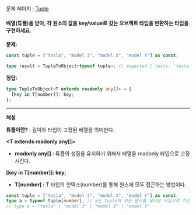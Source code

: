 문제 페이지 : <a href="https://github.com/type-challenges/type-challenges/blob/main/questions/00011-easy-tuple-to-object/README.ko.md">Tuple</a>

#### 배열(튜플)을 받아, 각 원소의 값을 key/value로 갖는 오브젝트 타입을 반환하는 타입을 구현하세요.

**문제:**

```ts
const tuple = ["tesla", "model 3", "model X", "model Y"] as const;

type result = TupleToObject<typeof tuple>; // expected { tesla: 'tesla', 'model 3': 'model 3', 'model X': 'model X', 'model Y': 'model Y'}
```

**정답:**

```ts
type TupleToObject<T extends readonly any[]> = {
  [key in T[number]]: key;
};
```

---

**해설**

**튜플이란?** : 길이와 타입이 고정된 배열을 의미한다.

**<T extends readonly any[]>**

- **readonly any[] :** 튜플의 성질을 유지하기 위해서 배열을 readonly 타입으로 고정시킨다.

**[key in T[number]]: key;**

- **T[number] :** T 타입의 인덱스(number)를 통해 원소에 모두 접근하는 방법이다.

```ts
const tuple = ["tesla", "model 3", "model X", "model Y"] as const;
type a = typeof tuple[number]; // a는 tuple의 모든 원소를 유니온 타입으로 가진다.
// type a = "tesla" | "model 3" | "model X" | "model Y"
```
